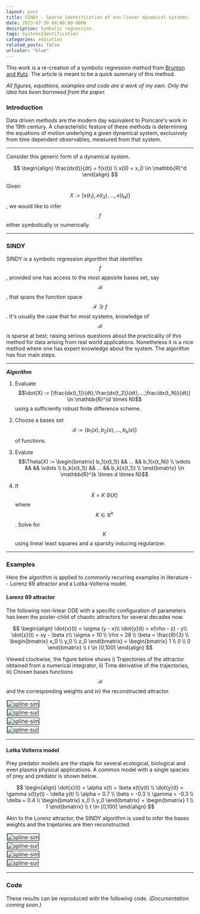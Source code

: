 ```yaml
---
layout: post
title: SINDY - Sparse Identification of non-linear dynamical systems.
date: 2023-07-20 08:00:00-0000
description: Symbolic regression.
tags: SystemsIdentification
categories: education
related_posts: false
urlcolor: "blue"
---
```


This work is a re-creation of a symbolic regression method from [Brunton and Kutz](https://www.pnas.org/doi/10.1073/pnas.1517384113). The article is meant to be a quick summary of this method.

*All figures, equations, examples and code are a work of my own. Only the idea has been borrowed from the paper.*

### Introduction

Data driven methods are the modern day equivalent to Poincare's work in the 19th century. A characteristic feature of these methods is determining the equations of motion underlying a given dynamical system, exclusively from time dependent observables, measured from that system.

--- 
Consider this generic form of a dynamical system.

$$
\begin{align}
    \frac{dx(t)}{dt} = f(x(t)) \\ 
    x(0) = x_0 \in \mathbb{R}^d
\end{align}
$$

Given $$X := [x(t_1),x(t_2),...,x(t_N)]$$, we would like to infer $$f$$ either symbolically or numerically.

---

### SINDY

SINDY is a symbolic regression algorithm that identifies $$f$$, provided one has access to the most apposite bases set, say $$\mathcal{B}$$, that spans the function space $$\mathcal{F} \ni f$$. It's usually the case that for most systems, knowledge of $$\mathcal{B}$$ is sparse at best; raising serious questions about the practicality of this method for data arising from real world applications. Nonetheless it is a nice method where one has expert knowledge about the system. The algorithm has four main steps.

---

***Algorithm***

1. Evaluate $$\dot{X} := [\frac{dx(t_1)}{dt},\frac{dx(t_2)}{dt},...,\frac{dx(t_N)}{dt}] \in \mathbb{R}^{d \times N}$$ using a sufficiently robust finite difference scheme.

2. Choose a bases set $$\mathcal{B} := \{b_1(x), b_2(x), ..., b_k(x)\}$$ of functions.
   
3. Evalute $$\Theta(X) := \begin{bmatrix} b_1(x(t_1)) && ... && b_1(x(t_N)) \\ \vdots &&  && \vdots \\  b_k(x(t_1)) && ... && b_k(x(t_1)) \\ \end{bmatrix} \in \mathbb{R}^{k \times d \times N}$$

4. If $$\dot{X} = K \: \Theta(X)$$ where $$K \in \mathbb{R}^{k}$$. Solve for $$K$$ using linear least squares and a sparsity inducing regularizer.
   
---

### Examples

Here the algorithm is applied to commonly recurring examples in literature -- Lorenz 69 attractor and a Lotka-Volterra model. 

<style>
    .column {
  float: left;
  width: 50.00%;
  margin : 0 0 0px 0px;
  padding: 2px;
}

/* Clear floats after image containers */
.row::after {
  content: "";
  clear: both;
  display: table;
}
</style>



#### Lorenz 69 attractor

The following non-linear ODE with a specific configuration of parameters has been the poster-child of chaotic attractors for several decades now. 

$$
\begin{align}
  \dot{x}(t) = \sigma (y - x)\\
  \dot{y}(t) = x(\rho - z) - y\\
  \dot{z}(t) = xy - \beta z\\ 
  \sigma = 10 \\ 
  \rho = 28 \\ 
  \beta = \frac{8}{3} \\ 
  \begin{bmatrix} x_0 \\ y_0 \\ z_0  \end{bmatrix} = \begin{bmatrix} 1 \\ 0 \\ 0 \end{bmatrix} \\ 
  t \in [0,100]
\end{align}
$$

Viewed clockwise, the figure below shows i) Trajectories of the attractor obtained from a numerical integrator, ii) Time derivative of the trajectories, iii) Chosen bases functions $$\mathcal{B}$$ and the corresponding weights and iv) the reconstructed attractor. 


 <div class="row">
  <div class="column">
    <img style="border:1px solid black;" src="/assets/sindy/Traj_Lorenz.png" alt="spline-sim" style="width:100%">
  </div>
  <div class="column">
    <img style="border:1px solid black;" src="/assets/sindy/Vel_Lorenz.png" alt="spline-sur" style="width:100%">
  </div>
</div> 

 <div class="row">
  <div class="column">
    <img style="border:1px solid black;" src="/assets/sindy/Lorenz_Coeffs.png" alt="spline-sim" style="width:80%">
  </div>
  <div class="column">
    <img style="border:1px solid black;" src="/assets/sindy/Remade_Lorenz.png" alt="spline-sur" style="width:100%">
  </div>
</div> 

---

#### Lotka Volterra model

Prey predator models are the staple for several ecological, biological and even plasma physical applications. A common model with a single species of prey and predator is shown below. 

$$
\begin{align}
  \dot{x}(t) = \alpha x(t) + \beta x(t)y(t) \\ 
  \dot{y}(t) = \gamma x(t)y(t) - \delta y(t) \\
  \alpha = 0.7 \\
  \beta = -0.3 \\ 
  \gamma = -0.3 \\ 
  \delta = 0.4 \\ 
  \begin{bmatrix} x_0 \\ y_0  \end{bmatrix} = \begin{bmatrix} 1 \\ 1  \end{bmatrix} \\ 
  t \in [0,100]
\end{align}
$$

Akin to the Lorenz attractor, the SINDY algorithm is used to infer the bases weights and the trajetories are then reconstructed.

 <div class="row">
  <div class="column">
    <img style="border:1px solid black;" src="/assets/sindy/Traj_Lotka.png" alt="spline-sim" style="width:100%">
  </div>
  <div class="column">
    <img style="border:1px solid black;" src="/assets/sindy/Vel_Lotka.png" alt="spline-sur" style="width:100%">
  </div>
</div> 

 <div class="row">
  <div class="column">
    <img style="border:1px solid black;" src="/assets/sindy/LV_Coeffs.png" alt="spline-sim" style="width:80%">
  </div>
  <div class="column">
    <img style="border:1px solid black;" src="/assets/sindy/Remade_Lotka.png" alt="spline-sur" style="width:100%">
  </div>
</div> 

---

### Code 

These results can be reproduced with the following code. *(Documentation coming soon.)*

<script src="https://gist.github.com/dynamic-queries/3edf052b43ec90467dc48f91fe3b552b.js"></script>